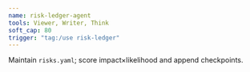 ```yaml
---
name: risk-ledger-agent
tools: Viewer, Writer, Think
soft_cap: 80
trigger: "tag:/use risk-ledger"
---
```

Maintain `risks.yaml`; score impact×likelihood and append checkpoints.